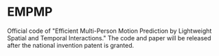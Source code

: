 # EMPMP
Official code of "Efficient Multi-Person Motion Prediction by Lightweight Spatial and Temporal Interactions." The code and paper will be released after the national invention patent is granted.
